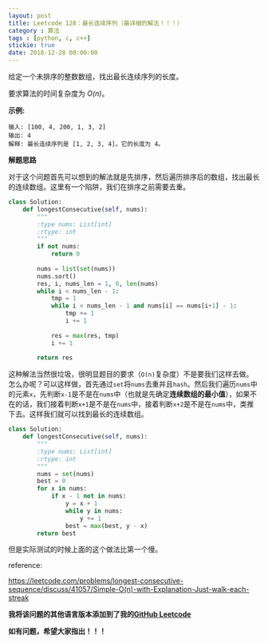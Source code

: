 ```yaml
---
layout: post
title: Leetcode 128：最长连续序列（最详细的解法！！！）
category : 算法
tags : [python, c, c++]
stickie: true
date: 2018-12-28 00:00:00
---
```


给定一个未排序的整数数组，找出最长连续序列的长度。

要求算法的时间复杂度为 *O(n)*。

**示例:**

```
输入: [100, 4, 200, 1, 3, 2]
输出: 4
解释: 最长连续序列是 [1, 2, 3, 4]。它的长度为 4。
```

**解题思路**

对于这个问题首先可以想到的解法就是先排序，然后遍历排序后的数组，找出最长的连续数组。这里有一个陷阱，我们在排序之前需要去重。

```python
class Solution:
    def longestConsecutive(self, nums):
        """
        :type nums: List[int]
        :rtype: int
        """
        if not nums:
            return 0
        
        nums = list(set(nums))
        nums.sort()
        res, i, nums_len = 1, 0, len(nums)
        while i < nums_len - 1:
            tmp = 1
            while i < nums_len - 1 and nums[i] == nums[i+1] - 1:
                tmp += 1
                i += 1
                
            res = max(res, tmp)
            i += 1
            
        return res
```

这种解法当然很垃圾，很明显题目的要求（`O(n)`复杂度）不是要我们这样去做。怎么办呢？可以这样做，首先通过`set`将`nums`去重并且`hash`。然后我们遍历`nums`中的元素`x`，先判断`x-1`是不是在`nums`中（也就是先确定**连续数组的最小值**），如果不在的话，我们接着判断`x+1`是不是在`nums`中，接着判断`x+2`是不是在`nums`中，类推下去。这样我们就可以找到最长的连续数组。

```python
class Solution:
    def longestConsecutive(self, nums):
        """
        :type nums: List[int]
        :rtype: int
        """
        nums = set(nums)
        best = 0
        for x in nums:
            if x - 1 not in nums:
                y = x + 1
                while y in nums:
                    y += 1
                best = max(best, y - x)
        return best
```

但是实际测试的时候上面的这个做法比第一个慢。

reference:

https://leetcode.com/problems/longest-consecutive-sequence/discuss/41057/Simple-O(n)-with-Explanation-Just-walk-each-streak

**我将该问题的其他语言版本添加到了我的[GitHub Leetcode](https://github.com/luliyucoordinate/Leetcode)**

**如有问题，希望大家指出！！！**